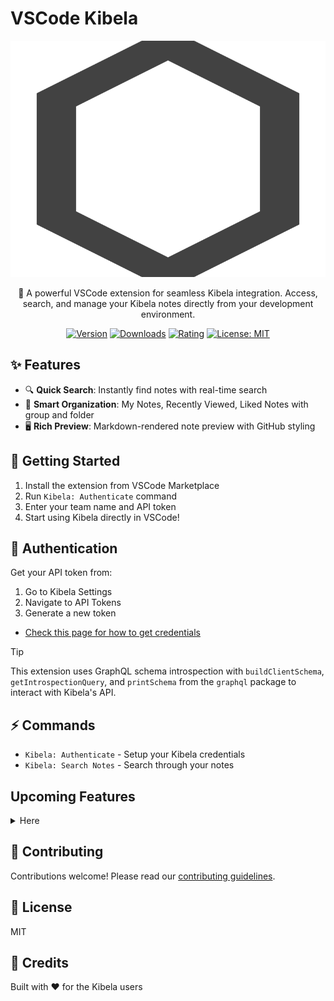 # VSCode Kibela

<div align="center">

![logo](./media/kibela.png)

🚀 A powerful VSCode extension for seamless Kibela integration.
Access, search, and manage your Kibela notes directly from your development environment.

[![Version](https://img.shields.io/visual-studio-marketplace/v/kiwamizamurai-vscode.kibela-vscode)](https://marketplace.visualstudio.com/items?itemName=kiwamizamurai-vscode.kibela-vscode)
[![Downloads](https://img.shields.io/visual-studio-marketplace/d/kiwamizamurai-vscode.kibela-vscode)](https://marketplace.visualstudio.com/items?itemName=kiwamizamurai-vscode.kibela-vscode)
[![Rating](https://img.shields.io/visual-studio-marketplace/r/kiwamizamurai-vscode.kibela-vscode)](https://marketplace.visualstudio.com/items?itemName=kiwamizamurai-vscode.kibela-vscode)
[![License: MIT](https://img.shields.io/badge/License-MIT-yellow.svg)](https://opensource.org/licenses/MIT)

</div>

## ✨ Features

- 🔍 **Quick Search**: Instantly find notes with real-time search
- 🎯 **Smart Organization**: My Notes, Recently Viewed, Liked Notes with group and folder
- 🖥️ **Rich Preview**: Markdown-rendered note preview with GitHub styling

## 🚀 Getting Started

1. Install the extension from VSCode Marketplace
2. Run `Kibela: Authenticate` command
3. Enter your team name and API token
4. Start using Kibela directly in VSCode!

## 🔑 Authentication

Get your API token from:
1. Go to Kibela Settings
2. Navigate to API Tokens
3. Generate a new token

- [Check this page for how to get credentials](https://support.kibe.la/hc/ja/articles/360035089312-Kibela%E3%81%AEWeb-API%E3%81%AB%E3%81%A4%E3%81%84%E3%81%A6)

> [!TIP]
> This extension uses GraphQL schema introspection with `buildClientSchema`, `getIntrospectionQuery`, and `printSchema` from the `graphql` package to interact with Kibela's API.

## ⚡️ Commands

- `Kibela: Authenticate` - Setup your Kibela credentials
- `Kibela: Search Notes` - Search through your notes

## Upcoming Features
<details>
<summary>Here</summary>

- 📝 Note Management
  - [ ] Create new notes
  - [ ] Edit/Update existing notes
  - [ ] Delete notes
  - [ ] Draft support
- 💬 Comments
  - [ ] Add new comments
  - [ ] Edit/Delete comments
  - [ ] Reply to comments
- 🔄 Sync
  - [ ] Real-time updates
- 📎 Attachments
  - [ ] Image preview
</details>

## 🤝 Contributing

Contributions welcome! Please read our [contributing guidelines](CONTRIBUTING.md).

## 📝 License

MIT

## 🙏 Credits

Built with ❤️ for the Kibela users

